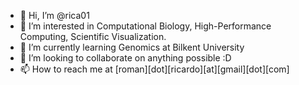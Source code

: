 - 👋 Hi, I’m @rica01
- 👀 I’m interested in Computational Biology, High-Performance Computing, Scientific Visualization.
- 🌱 I’m currently learning Genomics at Bilkent University
- 💞️ I’m looking to collaborate on anything possible :D
- 📫 How to reach me at [roman][dot][ricardo][at][gmail][dot][com]

<!---
rica01/rica01 is a ✨ special ✨ repository because its `README.md` (this file) appears on your GitHub profile.
You can click the Preview link to take a look at your changes.
--->
